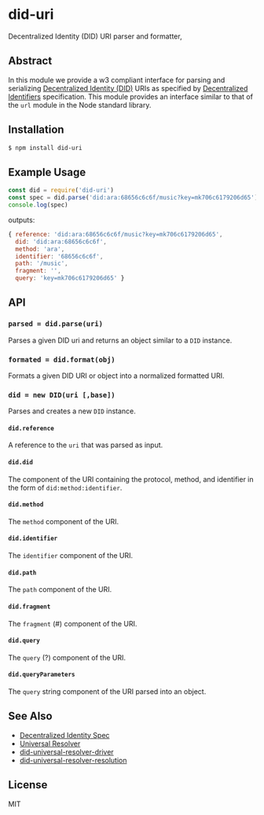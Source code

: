 did-uri
=======

Decentralized Identity (DID) URI parser and formatter,

## Abstract

In this module we provide a w3 compliant interface for parsing and serializing
[Decentralized Identity (DID)](https://w3c-ccg.github.io/did-spec/) URIs
as specified by [Decentralized
Identifiers](https://w3c-ccg.github.io/did-spec/#decentralized-identifiers-dids)
specification. This module provides an interface similar to that of the
`url` module in the Node standard library.

## Installation

```sh
$ npm install did-uri
```

## Example Usage

```js
const did = require('did-uri')
const spec = did.parse('did:ara:68656c6c6f/music?key=mk706c6179206d65')
console.log(spec)
```

outputs:

```js
{ reference: 'did:ara:68656c6c6f/music?key=mk706c6179206d65',
  did: 'did:ara:68656c6c6f',
  method: 'ara',
  identifier: '68656c6c6f',
  path: '/music',
  fragment: '',
  query: 'key=mk706c6179206d65' }
```

## API

### `parsed = did.parse(uri)`

Parses a given DID uri and returns an object similar to a `DID`
instance.

### `formated = did.format(obj)`

Formats a given DID URI or object into a normalized formatted URI.

### `did = new DID(uri [,base])`

Parses and creates a new `DID` instance.

#### `did.reference`

A reference to the `uri` that was parsed as input.

#### `did.did`

The component of the URI containing the protocol, method, and
identifier in the form of `did:method:identifier`.

#### `did.method`

The `method` component of the URI.

#### `did.identifier`

The `identifier` component of the URI.

#### `did.path`

The `path` component of the URI.

#### `did.fragment`

The `fragment` (#) component of the URI.

#### `did.query`

The `query` (?) component of the URI.

#### `did.queryParameters`

The `query` string component of the URI parsed into an object.

## See Also

* [Decentralized Identity Spec](https://github.com/w3c-ccg/did-spec)
* [Universal Resolver](https://github.com/decentralized-identity/universal-resolver)
* [did-universal-resolver-driver](https://github.com/littlstar/did-universal-resolver-driver)
* [did-universal-resolver-resolution](https://github.com/littlstar/did-universal-resolver-resolution)


## License

MIT
